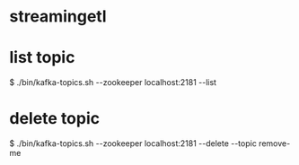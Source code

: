 # streamingetl

# list topic
$ ./bin/kafka-topics.sh --zookeeper localhost:2181 --list

# delete topic
$ ./bin/kafka-topics.sh --zookeeper localhost:2181 --delete --topic remove-me